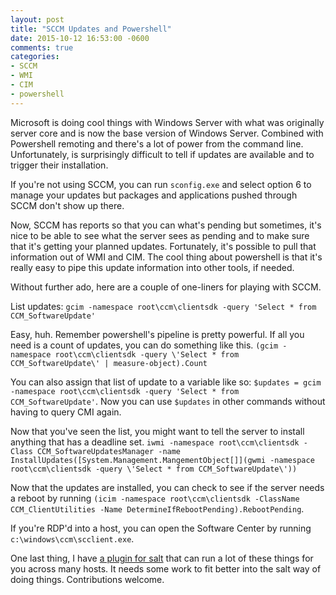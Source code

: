 ```yaml
---
layout: post
title: "SCCM Updates and Powershell"
date: 2015-10-12 16:53:00 -0600
comments: true
categories:
- SCCM
- WMI
- CIM
- powershell
---
```


Microsoft is doing cool things with Windows Server with what was
originally server core and is now the base version of Windows
Server. Combined with Powershell remoting and there's a lot of power
from the command line. Unfortunately, is surprisingly difficult to
tell if updates are available and to trigger their installation.

If you're not using SCCM, you can run `sconfig.exe` and select option
6 to manage your updates but packages and applications pushed through
SCCM don't show up there.

Now, SCCM has reports so that you can what's pending but sometimes,
it's nice to be able to see what the server sees as pending and to
make sure that it's getting your planned updates. Fortunately, it's
possible to pull that information out of WMI and CIM. The cool thing
about powershell is that it's really easy to pipe this update
information into other tools, if needed.

Without further ado, here are a couple of one-liners for playing with SCCM.

List updates: `gcim -namespace root\ccm\clientsdk -query 'Select * from CCM_SoftwareUpdate'`

Easy, huh. Remember powershell's pipeline is pretty powerful. If all you need is
a count of updates, you can do something like this. `(gcim -namespace root\ccm\clientsdk -query \'Select * from CCM_SoftwareUpdate\' | measure-object).Count`

You can also assign that list of update to a variable like so:
`$updates = gcim -namespace root\ccm\clientsdk -query 'Select * from
CCM_SoftwareUpdate'`. Now you can use `$updates` in other commands
without having to query CMI again.

Now that you've seen the list, you might want to tell the server to
install anything that has a deadline set. `iwmi -namespace root\ccm\clientsdk -Class CCM_SoftwareUpdatesManager -name InstallUpdates([System.Management.MangementObject[]](gwmi -namespace root\ccm\clientsdk -query \'Select * from CCM_SoftwareUpdate\'))`

Now that the updates are installed, you can check to see if the server
needs a reboot by running `(icim -namespace root\ccm\clientsdk
-ClassName CCM_ClientUtilities -Name
DetermineIfRebootPending).RebootPending`.

If you're RDP'd into a host, you can open the Software Center by running `c:\windows\ccm\scclient.exe`.

One last thing, I have
[a plugin for salt](https://github.com/PerlStalker/salt-sccm) that can
run a lot of these things for you across many hosts. It needs some
work to fit better into the salt way of doing things. Contributions welcome.
